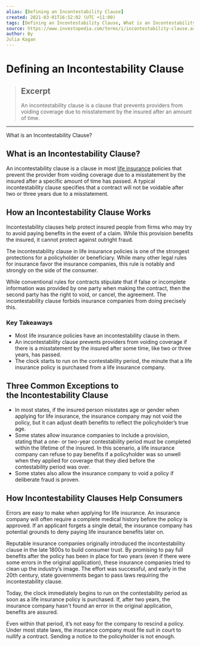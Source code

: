 ```yaml
---
alias: [Defining an Incontestability Clause]
created: 2021-03-01T16:52:02 (UTC +11:00)
tags: [Defining an Incontestability Clause, What is an Incontestability Clause?]
source: https://www.investopedia.com/terms/i/incontestability-clause.asp
author: By
Julia Kagan
---
```


# Defining an Incontestability Clause

> ## Excerpt
> An incontestability clause is a clause that prevents providers from voiding coverage due to misstatement by the insured after an amount of time.

---

What is an Incontestability Clause?
## What is an Incontestability Clause?

An incontestability clause is a clause in most [life insurance](https://www.investopedia.com/terms/l/lifeinsurance.asp) policies that prevent the provider from voiding coverage due to a misstatement by the insured after a specific amount of time has passed. A typical incontestability clause specifies that a contract will not be voidable after two or three years due to a misstatement.

## How an Incontestability Clause Works

Incontestability clauses help protect insured people from firms who may try to avoid paying benefits in the event of a claim. While this provision benefits the insured, it cannot protect against outright fraud.

The incontestability clause in life insurance policies is one of the strongest protections for a policyholder or beneficiary. While many other legal rules for insurance favor the insurance companies, this rule is notably and strongly on the side of the consumer.

While conventional rules for contracts stipulate that if false or incomplete information was provided by one party when making the contract, then the second party has the right to void, or cancel, the agreement. The incontestability clause forbids insurance companies from doing precisely this.

### Key Takeaways

-   Most life insurance policies have an incontestability clause in them.
-   An incontestability clause prevents providers from voiding coverage if there is a misstatement by the insured after some time, like two or three years, has passed.
-   The clock starts to run on the contestability period, the minute that a life insurance policy is purchased from a life insurance company.

## Three Common Exceptions to the Incontestability Clause

-   In most states, if the insured person misstates age or gender when applying for life insurance, the insurance company may not void the policy, but it can adjust death benefits to reflect the policyholder’s true age.
-   Some states allow insurance companies to include a provision, stating that a one- or two-year contestability period must be completed within the lifetime of the insured. In this scenario, a life insurance company can refuse to pay benefits if a policyholder was so unwell when they applied for coverage that they died before the contestability period was over.
-   Some states also allow the insurance company to void a policy if deliberate fraud is proven.

## How Incontestability Clauses Help Consumers

Errors are easy to make when applying for life insurance. An insurance company will often require a complete medical history before the policy is approved. If an applicant forgets a single detail, the insurance company has potential grounds to deny paying life insurance benefits later on.

Reputable insurance companies originally introduced the incontestability clause in the late 1800s to build consumer trust. By promising to pay full benefits after the policy has been in place for two years (even if there were some errors in the original application), these insurance companies tried to clean up the industry’s image. The effort was successful, and early in the 20th century, state governments began to pass laws requiring the incontestability clause.

Today, the clock immediately begins to run on the contestability period as soon as a life insurance policy is purchased. If, after two years, the insurance company hasn't found an error in the original application, benefits are assured.

Even within that period, it’s not easy for the company to rescind a policy. Under most state laws, the insurance company must file suit in court to nullify a contract. Sending a notice to the policyholder is not enough.
